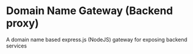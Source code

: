 # Domain Name Gateway (Backend proxy)
A domain name based express.js (NodeJS) gateway for exposing backend services
